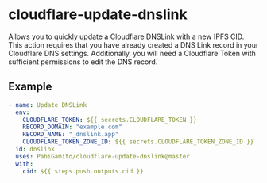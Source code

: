 # cloudflare-update-dnslink

Allows you to quickly update a Cloudflare DNSLink with a new IPFS CID. This action requires that you have already created a DNS Link record in your Cloudflare DNS settings. Additionally, you will need a Cloudflare Token with sufficient permissions to edit the DNS record.

## Example

```yml
- name: Update DNSLink
  env:
    CLOUDFLARE_TOKEN: ${{ secrets.CLOUDFLARE_TOKEN }}
    RECORD_DOMAIN: "example.com"
    RECORD_NAME: "_dnslink.app"
    CLOUDFLARE_TOKEN_ZONE_ID: ${{ secrets.CLOUDFLARE_TOKEN_ZONE_ID }}
  id: dnslink
  uses: PabiGamito/cloudflare-update-dnslink@master
  with:
    cid: ${{ steps.push.outputs.cid }}
```
